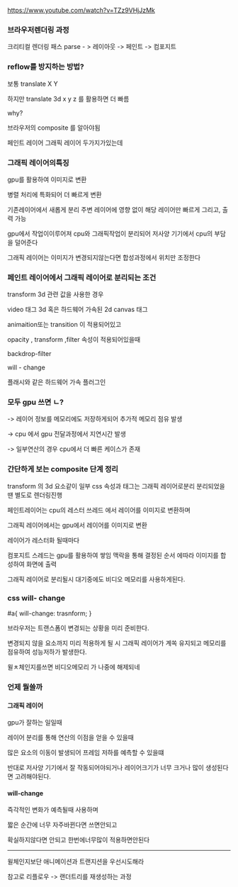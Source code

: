 https://www.youtube.com/watch?v=TZz9VHjJzMk

### 브라우저렌더링 과정

크리티컬 렌더링 패스
parse - > 레이아웃 -> 페인트 -> 컴포지트

### reflow를 방지하는 방법?

보통 translate X Y

하지만 translate 3d x y z 를 활용하면 더 빠름

why?

브라우저의 composite 를 알아야됨

페인트 레이어 그래픽 레이어 두가지가있는데

### 그래픽 레이어의특징

gpu를 활용하여 이미지로 변환

병렬 처리에 특화되어 더 빠르게 변환

기존레이어에서 새롭게 분리 주변 레이어에 영향 없이 해당 레이어만 빠르게 그리고, 출력 가능

gpu에서 작업이이루어져 cpu와 그래픽작업이 분리되어 저사양 기기에서 cpu의 부담을 덜어준다

그래픽 레이어는 이미지가 변경되지않는다면 합성과정에서 위치만 조정한다

### 페인트 레이어에서 그래픽 레이어로 분리되는 조건

transform 3d 관련 값을 사용한 경우

video 태그 3d 혹은 하드웨어 가속된 2d canvas 태그

animaition또는 transition 이 적용되어있고

opacity , transform ,filter 속성이 적용되어있을때

backdrop-filter

will - change

플래시와 같은 하드웨어 가속 플러그인

### 모두 gpu 쓰면 ㄴ?

-> 레이어 정보를 메모리에도 저장하게되어 추가적 메모리 점유 발생

-> cpu 에서 gpu 전달과정에서 지연시간 발생

-> 일부연산의 경우 cpu에서 더 빠른 케이스가 존재

### 간단하게 보는 composite 단계 정리

transform 의 3d 요소같이 일부 css 속성과 태그는 그래픽 레이어로분리
분리되었을땐 별도로 렌더링진행

페인트레이어는 cpu의 레스터 쓰레드 에서 레이어를 이미지로 변환하며

그래픽 레이어에서는 gpu에서 레이어를 이미지로 변환

레이어가 레스터화 될때마다

컴포지트 스레드는 gpu를 활용하여 쌓임 맥락을 통해 결정된 순서 에따라 이미지를 합성하여 화면에 출력

그래픽 레이어로 분리될시 대기중에도 비디오 메모리를 사용하게된다.

### css will- change

#a{
will-change: trasnform;
}

브라우저는 트랜스폼이 변경되는 상황을 미리 준비한다.

변경되지 않을 요소까지 미리 적용하게 될 시 그래픽 레이어가 계쏙 유지되고 메모리를 점유하여 성능저하가 발생한다.

윌ㅊ체인지를쓰면 비디오메모리 가 나중에 해제되네

### 언제 뭘쓸까

#### 그래픽 레이어

gpu가 잘하는 일일때

레이어 분리를 통해 연산의 이점을 얻을 수 있을때

많은 요소의 이동이 발생되어 프레임 저하를 예측할 수 있을떄

반대로 저사양 기기에서 잘 작동되어야되거나 레이어크기가 너무 크거나 많이 생성된다면 고려해야된다.

#### will-change

즉각적인 변화가 예측될때 사용하며

짧은 순간에 너무 자주바뀐다면 쓰면안되고

확실하지않다면 안되고 한번에너무많이 적용하면안된다

---

윌체인지보단 애니메이션과 트랜지션을 우선시도해라

참고로 리플로우 -> 랜더트리를 재생성하는 과정
